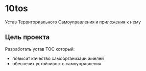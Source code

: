 # 10tos
Устав Территориального Самоуправления и приложения к нему

## Цель проекта ##

Разработать устав ТОС который:
- повысит качество самоорганизаии жиелей
- обеспечит устойчивость самоуправления
